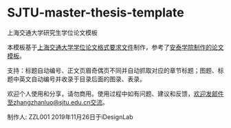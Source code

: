 # SJTU-master-thesis-template
上海交通大学研究生学位论文模板

本模板基于[上海交通大学学位论文格式要求文件](http://me.sjtu.edu.cn/YanJS/upload/LWGS.doc)制作，参考了[安泰学院制作的论文模板](http://www.acem.sjtu.edu.cn/master/download/20139.html)。

支持：标题自动编号、正文页眉奇偶页不同并自动抓取对应的章节标题；图题、标题中英文自动编号并收录于目录后面的图录、表录。

欢迎个人使用和分享，请勿商用。使用过程中如有问题、建议和反馈，欢迎发邮件至zhangzhanluo@sjtu.edu.cn交流。

制作人: ZZL001
2019年11月26日于iDesignLab
